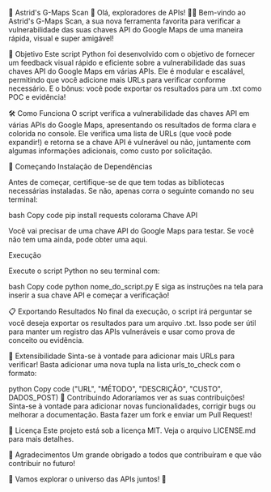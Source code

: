 🚀 Astrid's G-Maps Scan 🚀
Olá, exploradores de APIs! 🕵️‍♂️ Bem-vindo ao Astrid's G-Maps Scan, a sua nova ferramenta favorita para verificar a vulnerabilidade das suas chaves API do Google Maps de uma maneira rápida, visual e super amigável!

🎯 Objetivo
Este script Python foi desenvolvido com o objetivo de fornecer um feedback visual rápido e eficiente sobre a vulnerabilidade das suas chaves API do Google Maps em várias APIs. Ele é modular e escalável, permitindo que você adicione mais URLs para verificar conforme necessário. E o bônus: você pode exportar os resultados para um .txt como POC e evidência!

🛠️ Como Funciona
O script verifica a vulnerabilidade das chaves API em várias APIs do Google Maps, apresentando os resultados de forma clara e colorida no console. Ele verifica uma lista de URLs (que você pode expandir!) e retorna se a chave API é vulnerável ou não, juntamente com algumas informações adicionais, como custo por solicitação.

🚗 Começando
Instalação de Dependências

Antes de começar, certifique-se de que tem todas as bibliotecas necessárias instaladas. Se não, apenas corra o seguinte comando no seu terminal:

bash
Copy code
pip install requests colorama
Chave API

Você vai precisar de uma chave API do Google Maps para testar. Se você não tem uma ainda, pode obter uma aqui.

Execução

Execute o script Python no seu terminal com:

bash
Copy code
python nome_do_script.py
E siga as instruções na tela para inserir a sua chave API e começar a verificação!

📋 Exportando Resultados
No final da execução, o script irá perguntar se você deseja exportar os resultados para um arquivo .txt. Isso pode ser útil para manter um registro das APIs vulneráveis e usar como prova de conceito ou evidência.

🔄 Extensibilidade
Sinta-se à vontade para adicionar mais URLs para verificar! Basta adicionar uma nova tupla na lista urls_to_check com o formato:

python
Copy code
("URL", "MÉTODO", "DESCRIÇÃO", "CUSTO", DADOS_POST)
🤝 Contribuindo
Adoraríamos ver as suas contribuições! Sinta-se à vontade para adicionar novas funcionalidades, corrigir bugs ou melhorar a documentação. Basta fazer um fork e enviar um Pull Request!

📜 Licença
Este projeto está sob a licença MIT. Veja o arquivo LICENSE.md para mais detalhes.

🎉 Agradecimentos
Um grande obrigado a todos que contribuíram e que vão contribuir no futuro!

🚀 Vamos explorar o universo das APIs juntos! 🚀
